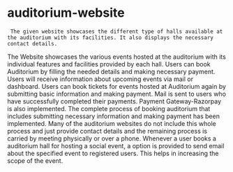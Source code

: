 # auditorium-website
     The given website showcases the different type of halls available at the auditorium with its facilities. It also displays the necessary contact details.
The Website showcases the various events hosted at the auditorium with its individual features and facilities provided by each hall. 
     Users can book Auditorium by filling the needed details and making necessary payment. Users will receive information about upcoming events via mail or dashboard. 
     Users can book tickets for events hosted at Auditorium again by submitting basic information and making payment. Mail is sent to users who have successfully completed their payments. Payment Gateway-Razorpay is also implemented.
    The complete process of booking auditorium that includes submitting necessary information and making payment has been implemented. Many of the auditorium websites do not include this whole process and just provide contact details and the remaining process is carried by meeting physically or over a phone.
     Whenever a user books a auditorium hall for hosting a social event, a option is provided to send email about the specified event to registered users. This helps in increasing the scope of the event.
